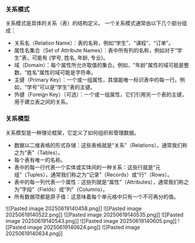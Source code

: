 ### 关系模式
关系模式是具体的关系（表）的结构定义。
一个关系模式通常由以下几个部分组成：
 * 关系名（Relation Name）：表的名称，例如“学生”、“课程”、“订单”。
 * 属性名集合（Set of Attribute Names）：表中所有列的名称，例如对于“学生”表，可能有 {学号, 姓名, 年龄, 专业}。
 * 域（Domain）：每个属性所允许取值的集合。例如，“年龄”属性的域可能是整数，“姓名”属性的域可能是字符串。
 * 主键（Primary Key）：一个或一组属性，其值能唯一标识表中的每一行。例如，“学号”可以是“学生”表的主键。
 * 外键（Foreign Key）（可选）：一个或一组属性，它们引用另一个表的主键，用于建立表之间的关系。
### 关系模型
关系模型是一种理论框架，它定义了如何组织和管理数据。
 * 数据以二维表格的形式存储：这些表格就是“关系”（Relations），通常我们称之为“表”（Tables）。
 * 每个表有唯一的名称。
 * 表中的每一行代表一个实体或实体间的一种关系：这些行就是“元组”（Tuples），通常我们称之为“记录”（Records）或“行”（Rows）。
 * 表中的每一列代表一个属性：这些列就是“属性”（Attributes），通常我们称之为“字段”（Fields）或“列”（Columns）。
 * 所有数据项都是原子值：这意味着每个单元格中只有一个不可再分的值。

![[Pasted image 20250619140458.png]]
![[Pasted image 20250619140522.png]]
![[Pasted image 20250619140535.png]]
![[Pasted image 20250619140543.png]]
![[Pasted image 20250619140605.png]]
![[Pasted image 20250619140624.png]]
![[Pasted image 20250619140634.png]]
